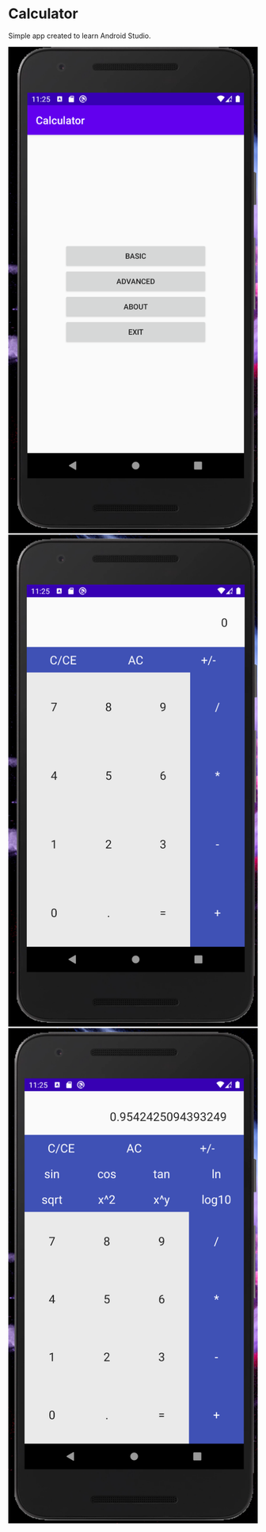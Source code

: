 # Calculator

Simple app created to learn Android Studio.

![](../screenshots/titlescreen.png) ![](../screenshots/basic.png) ![](../screenshots/advanced.png)
